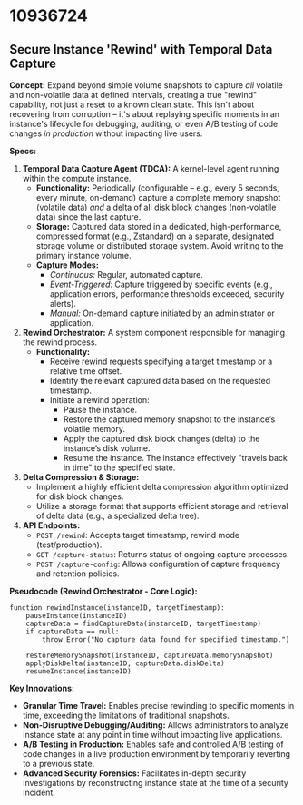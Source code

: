 # 10936724

## Secure Instance 'Rewind' with Temporal Data Capture

**Concept:** Expand beyond simple volume snapshots to capture *all* volatile and non-volatile data at defined intervals, creating a true "rewind" capability, not just a reset to a known clean state. This isn't about recovering from corruption – it's about replaying specific moments in an instance's lifecycle for debugging, auditing, or even A/B testing of code changes *in production* without impacting live users.

**Specs:**

1.  **Temporal Data Capture Agent (TDCA):** A kernel-level agent running within the compute instance.
    *   **Functionality:** Periodically (configurable – e.g., every 5 seconds, every minute, on-demand) capture a complete memory snapshot (volatile data) *and* a delta of all disk block changes (non-volatile data) since the last capture.
    *   **Storage:**  Captured data stored in a dedicated, high-performance, compressed format (e.g., Zstandard) on a separate, designated storage volume or distributed storage system. Avoid writing to the primary instance volume.
    *   **Capture Modes:**
        *   *Continuous:*  Regular, automated capture.
        *   *Event-Triggered:* Capture triggered by specific events (e.g., application errors, performance thresholds exceeded, security alerts).
        *   *Manual:* On-demand capture initiated by an administrator or application.
2.  **Rewind Orchestrator:** A system component responsible for managing the rewind process.
    *   **Functionality:**
        *   Receive rewind requests specifying a target timestamp or a relative time offset.
        *   Identify the relevant captured data based on the requested timestamp.
        *   Initiate a rewind operation:
            *   Pause the instance.
            *   Restore the captured memory snapshot to the instance’s volatile memory.
            *   Apply the captured disk block changes (delta) to the instance’s disk volume.
            *   Resume the instance.  The instance effectively "travels back in time" to the specified state.
3.  **Delta Compression & Storage:**
    *   Implement a highly efficient delta compression algorithm optimized for disk block changes.
    *   Utilize a storage format that supports efficient storage and retrieval of delta data (e.g., a specialized delta tree).
4. **API Endpoints:**
    *   `POST /rewind`: Accepts target timestamp, rewind mode (test/production).
    *   `GET /capture-status`: Returns status of ongoing capture processes.
    *   `POST /capture-config`: Allows configuration of capture frequency and retention policies.

**Pseudocode (Rewind Orchestrator - Core Logic):**

```
function rewindInstance(instanceID, targetTimestamp):
    pauseInstance(instanceID)
    captureData = findCaptureData(instanceID, targetTimestamp)
    if captureData == null:
        throw Error("No capture data found for specified timestamp.")

    restoreMemorySnapshot(instanceID, captureData.memorySnapshot)
    applyDiskDelta(instanceID, captureData.diskDelta)
    resumeInstance(instanceID)
```

**Key Innovations:**

*   **Granular Time Travel:** Enables precise rewinding to specific moments in time, exceeding the limitations of traditional snapshots.
*   **Non-Disruptive Debugging/Auditing:** Allows administrators to analyze instance state at any point in time without impacting live applications.
*   **A/B Testing in Production:** Enables safe and controlled A/B testing of code changes in a live production environment by temporarily reverting to a previous state.
*   **Advanced Security Forensics:** Facilitates in-depth security investigations by reconstructing instance state at the time of a security incident.